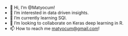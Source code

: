 - 👋 Hi, I’m @Matyocum!
- 👀 I’m interested in data driven insights.
- 🌱 I’m currently learning SQl.
- 💞️ I’m looking to collaborate on Keras deep learning in R.
- 📫 How to reach me matyocum@gmail.com!

<!---
Matyocum/Matyocum is a ✨ special ✨ repository because its `README.md` (this file) appears on your GitHub profile.
You can click the Preview link to take a look at your changes.
--->
